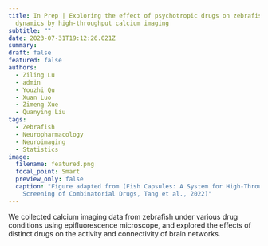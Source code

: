 ```yaml
---
title: In Prep | Exploring the effect of psychotropic drugs on zebrafish brain
  dynamics by high-throughput calcium imaging
subtitle: ""
date: 2023-07-31T19:12:26.021Z
summary: 
draft: false
featured: false
authors:
  - Ziling Lu
  - admin
  - Youzhi Qu
  - Xuan Luo
  - Zimeng Xue
  - Quanying Liu
tags:
  - Zebrafish
  - Neuropharmacology
  - Neuroimaging
  - Statistics
image:
  filename: featured.png
  focal_point: Smart
  preview_only: false
  caption: "Figure adapted from (Fish Capsules: A System for High-Throughput
    Screening of Combinatorial Drugs, Tang et al., 2022)"
---
```

We collected calcium imaging data from zebrafish under various drug conditions using epifluorescence microscope, and explored the effects of distinct drugs on the activity and connectivity of brain networks.
